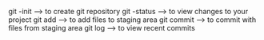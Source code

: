 git -init --> to create git repository
git -status --> to view changes to your project
git add --> to add files to staging area
git commit --> to commit with files from staging area
git log --> to view recent commits
